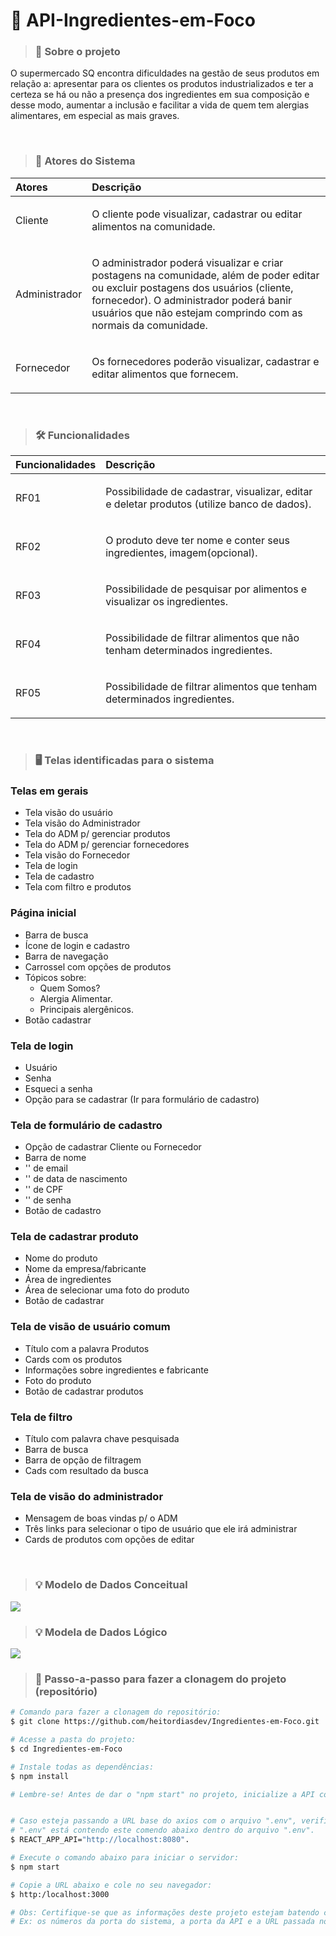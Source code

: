 # 🛒 API-Ingredientes-em-Foco 

> ### 💬 Sobre o projeto
O supermercado SQ encontra dificuldades na gestão de
seus produtos em relação a: apresentar para os clientes os produtos industrializados e ter a certeza se há
ou não a presença dos ingredientes em sua composição e desse modo, aumentar a inclusão
e facilitar a vida de quem tem alergias alimentares, em especial as mais graves.

<br/>

> ### 👥 Atores do Sistema
Atores | Descrição
:--- | :--- 
Cliente | <p>O cliente pode visualizar, cadastrar ou editar alimentos na comunidade.</p>
Administrador |<p>O administrador poderá visualizar e criar postagens na comunidade, além de poder editar ou excluir postagens dos usuários (cliente, fornecedor). O administrador poderá banir usuários que não estejam comprindo com as normais da comunidade.</p>
Fornecedor |<p>Os fornecedores poderão visualizar, cadastrar e editar alimentos que fornecem.</p>
<br/>

> ### 🛠 Funcionalidades
Funcionalidades | Descrição
:--- | :---
RF01 | <p>Possibilidade de cadastrar, visualizar, editar e deletar produtos (utilize banco de dados).</p>
RF02 | <p>O produto deve ter nome e conter seus ingredientes, imagem(opcional).</p>
RF03 | <p>Possibilidade de pesquisar por alimentos e visualizar os ingredientes.</p>
RF04 | <p>Possibilidade de filtrar alimentos que não tenham determinados ingredientes.</p>
RF05 | <p>Possibilidade de filtrar alimentos que tenham determinados ingredientes.</p>
<br/>

> ### 🖥 Telas identificadas para o sistema
### Telas em gerais
- Tela visão do usuário
- Tela visão do Administrador
- Tela do ADM p/ gerenciar produtos
- Tela do ADM p/ gerenciar fornecedores
- Tela visão do Fornecedor
- Tela de login
- Tela de cadastro
- Tela com filtro e produtos

### Página inicial
- Barra de busca
- Ícone de login e cadastro
- Barra de navegação
- Carrossel com opções de produtos
- Tópicos sobre:
	- Quem Somos?
	- Alergia Alimentar.
	- Principais alergênicos.
- Botão cadastrar

### Tela de login
- Usuário
- Senha
- Esqueci a senha
- Opção para se cadastrar (Ir para formulário de cadastro)

### Tela de formulário de cadastro
- Opção de cadastrar Cliente ou Fornecedor
- Barra de nome
-   ''      de email
-   ''      de data de nascimento
-   ''      de CPF
-   ''      de senha
- Botão de cadastro

### Tela de cadastrar produto
- Nome do produto
- Nome da empresa/fabricante
- Área de ingredientes
- Área de selecionar uma foto do produto
- Botão de cadastrar

### Tela de visão de usuário comum
- Título com a palavra Produtos
- Cards com os produtos
- Informações sobre ingredientes e fabricante
- Foto do produto
- Botão de cadastrar produtos

### Tela de filtro
- Título com palavra chave pesquisada
- Barra de busca
- Barra de opção de filtragem
- Cads com resultado da busca

### Tela de visão do administrador
- Mensagem de boas vindas p/ o ADM
- Três links para selecionar o tipo de usuário que ele irá administrar
- Cards de produtos com opções de editar

</br>

> ### 💡 Modelo de Dados Conceitual
<img src="https://i.pinimg.com/564x/9f/8a/01/9f8a0105758a9b99def47095a1dfc2fb.jpg" />
</br>

> ### 💡 Modela de Dados Lógico
<img src="https://i.pinimg.com/564x/9c/2c/48/9c2c4831781661a38c9fe3bf05e5fb92.jpg" />
<br/>

> ### 🔁 Passo-a-passo para fazer a clonagem do projeto (repositório)

```bash
# Comando para fazer a clonagem do repositório:
$ git clone https://github.com/heitordiasdev/Ingredientes-em-Foco.git

# Acesse a pasta do projeto:
$ cd Ingredientes-em-Foco

# Instale todas as dependências:
$ npm install

# Lembre-se! Antes de dar o "npm start" no projeto, inicialize a API com o mesmo comando.


# Caso esteja passando a URL base do axios com o arquivo ".env", verifique se o arquivo
# ".env" está contendo este comendo abaixo dentro do arquivo ".env". 
$ REACT_APP_API="http://localhost:8080".

# Execute o comando abaixo para iniciar o servidor:
$ npm start

# Copie a URL abaixo e cole no seu navegador:
$ http:/localhost:3000

# Obs: Certifique-se que as informações deste projeto estejam batendo com as da sua máquina.
# Ex: os números da porta do sistema, a porta da API e a URL passada no arquivo .env.

```
</br>

